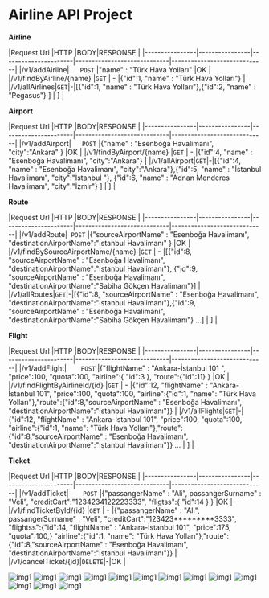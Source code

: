 # **Airline API Project**

 

**Airline**

|Request Url   |HTTP             |BODY|RESPONSE                         |
|----------------|----------------|----------------------|-----------------------------|-----------------------------|
|/v1/addAirline|`	POST`    |"name" : "Türk Hava Yolları"            |OK |
|/v1/findByAirline/{name}          |`GET`            | -            |{"id":1, "name" : "Türk Hava Yolları"} |
|/v1/allAirlines|`GET`|-|[{"id":1, "name" : "Türk Hava Yolları"},{"id":2, "name" : "Pegasus"} ] | ] |

**Airport**

|Request Url   |HTTP             |BODY|RESPONSE                         |
|----------------|----------------|----------------------|-----------------------------|-----------------------------|
|/v1/addAirport|`	POST`    |{"name" : "Esenboğa Havalimanı", "city":"Ankara" }           |OK |
|/v1/findByAirport/{name}          |`GET`            | -            |{"id":4, "name" : "Esenboğa Havalimanı", "city":"Ankara"} |
|/v1/allAirport|`GET`|-|[{"id":4, "name" : "Esenboğa Havalimanı", "city":"Ankara"},{"id":5, "name" : "İstanbul Havalimanı", "city":"İstanbul "}, {"id":6, "name" : "Adnan Menderes Havalimanı", "city":"İzmir"} ] | ] |


**Route**

|Request Url   |HTTP             |BODY|RESPONSE                         |
|----------------|----------------|----------------------|-----------------------------|-----------------------------|
|/v1/addRoute|`	POST`    |{"sourceAirportName" : "Esenboğa Havalimanı", "destinationAirportName":"İstanbul Havalimanı" }           |OK |
|/v1/findBySourceAirportName/{name}          |`GET`            | -            |[{"id":8, "sourceAirportName" : "Esenboğa Havalimanı", "destinationAirportName":"İstanbul Havalimanı"},          {"id":9, "sourceAirportName" : "Esenboğa Havalimanı", "destinationAirportName":"Sabiha Gökçen Havalimanı"}] |
|/v1/allRoutes|`GET`|-|[{"id":8, "sourceAirportName" : "Esenboğa Havalimanı", "destinationAirportName":"İstanbul Havalimanı"},{"id":9, "sourceAirportName" : "Esenboğa Havalimanı", "destinationAirportName":"Sabiha Gökçen Havalimanı"} ...] | ] |



**Flight**

|Request Url   |HTTP             |BODY|RESPONSE                         |
|----------------|----------------|----------------------|-----------------------------|-----------------------------|
|/v1/addFlight|`	POST`    |{"flightName" : "Ankara-İstanbul 101 ", "price":100, "quota":100, "airline":{ "id":3 }, "route":{"id":11} }           |OK |
|/v1/findFlightByAirlineId/{id}          |`GET`            | -            |{"id":12, "flightName" : "Ankara-İstanbul 101", "price":100, "quota":100, "airline":{"id":1, "name": "Türk Hava Yolları"},"route":{"id":8,"sourceAirportName" : "Esenboğa Havalimanı", "destinationAirportName":"İstanbul Havalimanı"}}  |
|/v1/allFlights|`GET`|-|{"id":12, "flightName" : "Ankara-İstanbul 101", "price":100, "quota":100, "airline":{"id":1, "name": "Türk Hava Yolları"},"route":{"id":8,"sourceAirportName" : "Esenboğa Havalimanı", "destinationAirportName":"İstanbul Havalimanı"}} ... | ] |


**Ticket**

|Request Url   |HTTP             |BODY|RESPONSE                         |
|----------------|----------------|----------------------|-----------------------------|-----------------------------|
|/v1/addTicket|`	POST`    |{"passangerName" : "Ali", passangerSurname" : "Veli", "creditCart":"1234234122223333", "fligtss":{ "id":14 } }           |OK |
|/v1/findTicketById/{id}         |`GET`            | -            |{"passangerName" : "Ali", passangerSurname" : "Veli",  "creditCart":"123423*********3333", "flightss":{"id":14, "flightName" : "Ankara-İstanbul 101", "price":175, "quota":100,} "airline":{"id":1, "name": "Türk Hava Yolları"},"route":{"id":8,"sourceAirportName" : "Esenboğa Havalimanı", "destinationAirportName":"İstanbul Havalimanı"}}  |
|/v1/cancelTicket/{id}|`DELETE`|-|OK |

![img1](Images/1.bmp)
![img1](Images/2.bmp)
![img1](Images/3.bmp)
![img1](Images/4.bmp)
![img1](Images/5.bmp)
![img1](Images/6.bmp)
![img1](Images/7.bmp)
![img1](Images/8.bmp)
![img1](Images/9.bmp)
![img1](Images/10.bmp)
![img1](Images/11.bmp)
![img1](Images/12.bmp)
![img1](Images/13.bmp)






